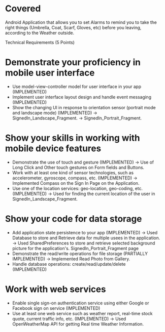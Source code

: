 # Covered
Android Application that allows you to set Alarms to remind you to take the right things (Umbrella, Coat, Scarf, Gloves, etc) before you leaving, according to the Weather outside.

Technical Requirements (5 Points)
# Demonstrate your proficiency in mobile user interface
  * Use model-view-controller model for user interface in your app (IMPLEMENTED)
  * Implement user interface layout design and handle event messaging (IMPLEMENTED)
  * Show the changing UI in response to orientation sensor (portrait mode and landscape mode) (IMPLEMENTED)
    -> SignedIn_Landscape_Fragment.
    -> SignedIn_Portrait_Fragment.
    
# Show your skills in working with mobile device features
  * Demonstrate the use of touch and gesture (IMPLEMENTED)
    -> Use of Long Click and Other touch gestures on Form fields and Buttons.
  * Work with at least one kind of sensor technologies, such as accelerometer, gyroscope, compass, etc. (IMPLEMENTED)
    -> Implemented Compass on the Sign In Page on the Application.
  * Use one of the location services: geo-location, geo-coding, etc. (IMPLEMENTED)
    -> Used for finding the current location of the user in SignedIn_Landscape_Fragment.
    
# Show your code for data storage
  * Add application state persistence to your app (IMPLEMENTED)
    -> Used Database to store and Retrieve data for multiple usees in the application.
    -> Used SharedPreferences to store and retrieve selected background picture for the application's. SignedIn_Portrait_Fragment page
  * Demonstrate the read/write operations for file storage (PARTIALLY IMPLEMENTED)
    -> Implemented Read Photo from Gallery.
  * Handle database operations: create/read/update/delete (IMPLEMENTED)
  
# Work with web services
  * Enable single sign-on authentication service using either Google or Facebook sign on service (IMPLEMENTED)
  * Use at least one web service such as weather report, real-time stock quote, current traffic info, etc. (IMPLEMENTED)
    -> Used OpenWeatherMap API for getting Real time Weather Information.
    
